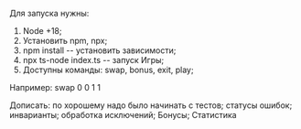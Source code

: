 Для запуска нужны:

1. Node +18;
2. Установить npm, npx;
2. npm install -- установить зависимости;
3. npx ts-node index.ts -- запуск Игры;
4. Доступны команды: swap, bonus, exit, play;

Например: swap 0 0 1 1


Дописать:
по хорошему надо было начинать с тестов;
статусы ошибок;
инварианты;
обработка исключений;
Бонусы;
Статистика